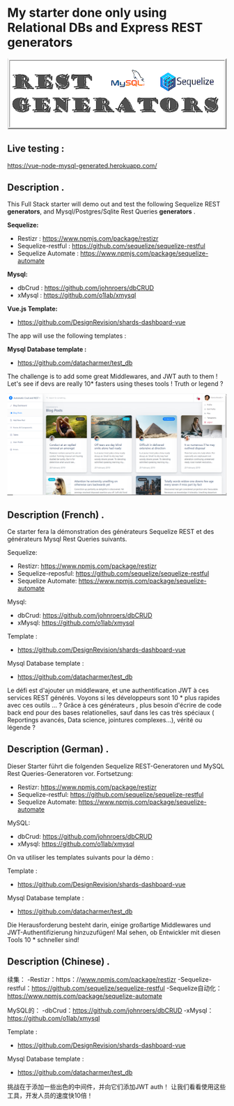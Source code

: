 # My starter done only using Relational DBs and Express REST generators 

![ScreenShot](screenshot.png)

## Live testing :
https://vue-node-mysql-generated.herokuapp.com/

## Description .
This Full Stack starter will demo out and test the following Sequelize REST <b>generators</b>, and Mysql/Postgres/Sqlite Rest Queries <b>generators</b> . 

<b>Sequelize:</b>
- Restizr : https://www.npmjs.com/package/restizr
- Sequelize-restful : https://github.com/sequelize/sequelize-restful
- Sequelize Automate : https://www.npmjs.com/package/sequelize-automate

<b>Mysql:</b>
- dbCrud : https://github.com/johnroers/dbCRUD
- xMysql : https://github.com/o1lab/xmysql

<b>Vue.js Template:</b> 
- https://github.com/DesignRevision/shards-dashboard-vue

The app will use the following templates : 

<b> Mysql Database template : </b>
- https://github.com/datacharmer/test_db

The challenge is to add some great Middlewares, and JWT auth to them !
Let's see if devs are really 10* fasters using theses tools ! 
Truth or legend ?

![ScreenShot](screenshot2.png)

## Description (French) .
Ce starter fera la démonstration des générateurs Sequelize REST et des générateurs Mysql Rest Queries suivants.

Sequelize:
- Restizr: https://www.npmjs.com/package/restizr
- Sequelize-reposful: https://github.com/sequelize/sequelize-restful
- Sequelize Automate: https://www.npmjs.com/package/sequelize-automate

Mysql:
- dbCrud: https://github.com/johnroers/dbCRUD
- xMysql: https://github.com/o1lab/xmysql

Template : 
- https://github.com/DesignRevision/shards-dashboard-vue

Mysql Database template : 
- https://github.com/datacharmer/test_db

Le défi est d'ajouter un middleware, et une authentification JWT à ces services REST générés.
Voyons si les développeurs sont 10 * plus rapides avec ces outils ... ?
Grâce à ces générateurs , plus besoin d'écrire de code back end pour des bases relationelles, sauf dans les cas très spéciaux ( Reportings avancés, Data science, jointures complexes...), vérité ou légende ?


## Description (German) .


Dieser Starter führt die folgenden Sequelize REST-Generatoren und MySQL Rest Queries-Generatoren vor.
Fortsetzung:
- Restizr: https://www.npmjs.com/package/restizr
- Sequelize-restful: https://github.com/sequelize/sequelize-restful
- Sequelize Automate: https://www.npmjs.com/package/sequelize-automate

MySQL:
- dbCrud: https://github.com/johnroers/dbCRUD
- xMysql: https://github.com/o1lab/xmysql

On va utiliser les templates suivants pour la démo : 

Template : 
- https://github.com/DesignRevision/shards-dashboard-vue

Mysql Database template : 
- https://github.com/datacharmer/test_db

Die Herausforderung besteht darin, einige großartige Middlewares und JWT-Authentifizierung hinzuzufügen!
Mal sehen, ob Entwickler mit diesen Tools 10 * schneller sind!


## Description (Chinese) .
续集：
-Restizr：https：//www.npmjs.com/package/restizr
-Sequelize-restful：https://github.com/sequelize/sequelize-restful
-Sequelize自动化：https://www.npmjs.com/package/sequelize-automate

MySQL的：
-dbCrud：https://github.com/johnroers/dbCRUD
-xMysql：https://github.com/o1lab/xmysql

Template : 
- https://github.com/DesignRevision/shards-dashboard-vue

Mysql Database template : 
- https://github.com/datacharmer/test_db

挑战在于添加一些出色的中间件，并向它们添加JWT auth！
让我们看看使用这些工具，开发人员的速度快10倍！
